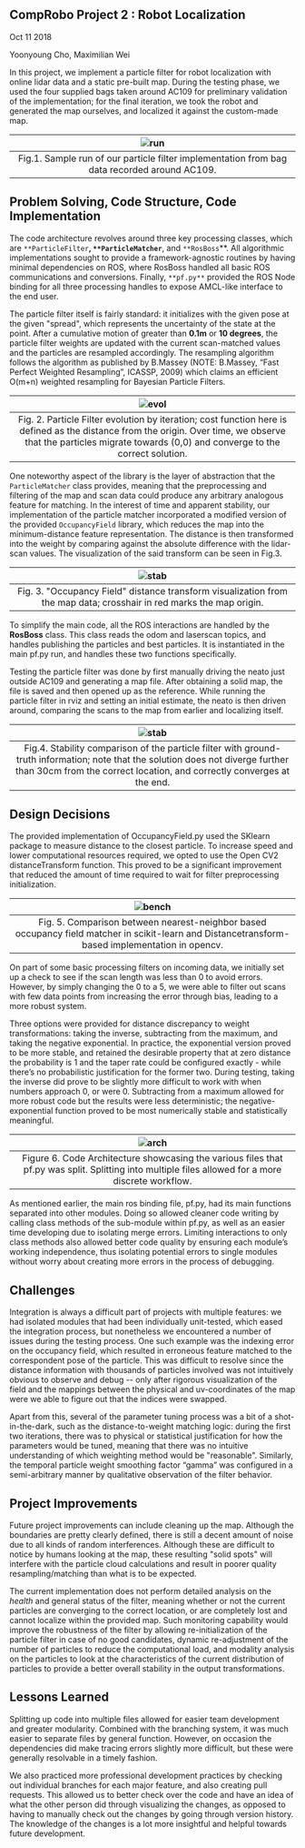 ## CompRobo Project 2 : Robot Localization

Oct 11 2018

Yoonyoung Cho, Maximilian Wei

In this project, we implement a particle filter for robot localization with online lidar data and a static pre-built map. During the testing phase, we used the four supplied bags taken around AC109 for preliminary validation of the implementation; for the final iteration, we took the robot and generated the map ourselves, and localized it against the custom-made map.

|![run](figs/run.gif)|
|:-:|
|Fig.1. Sample run of our particle filter implementation from bag data recorded around AC109.|


## Problem Solving, Code Structure, Code Implementation

The code architecture revolves around three key processing classes, which are `**ParticleFilter`**, `**ParticleMatcher`**, and `**RosBoss`**. All algorithmic implementations sought to provide a framework-agnostic routines by having minimal dependencies on ROS, where RosBoss handled all basic ROS communications and conversions. Finally, `**pf.py**` provided the ROS Node binding for all three processing handles to expose AMCL-like interface to the end user.

The particle filter itself is fairly standard: it initializes with the given pose at the given "spread", which represents the uncertainty of the state at the point. After a cumulative motion of greater than **0.1m** or **10 degrees**, the particle filter weights are updated with the current scan-matched values and the particles are resampled accordingly. The resampling algorithm follows the algorithm as published by B.Massey (NOTE:  B.Massey, “Fast Perfect Weighted Resampling”, ICASSP, 2009) which claims an efficient O(m+n) weighted resampling for Bayesian Particle Filters.

|![evol](figs/particle_evolution.gif)|
|:-:|
|Fig. 2. Particle Filter evolution by iteration; cost function here is defined as the distance from the origin. Over time, we observe that the particles migrate towards (0,0) and converge to the correct solution.|


One noteworthy aspect of the library is the layer of abstraction that the `ParticleMatcher` class provides, meaning that the preprocessing and filtering of the map and scan data could produce any arbitrary analogous feature for matching. In the interest of time and apparent stability, our implementation of the particle matcher incorporated a modified version of the provided `OccupancyField` library, which reduces the map into the minimum-distance feature representation. The distance is then transformed into the weight by comparing against the absolute difference with the lidar-scan values. The visualization of the said transform can be seen in Fig.3.

|![stab](figs/ocviz.png)|
|:-:|
|Fig. 3. "Occupancy Field" distance transform visualization from the map data; crosshair in red marks the map origin.|

To simplify the main code, all the ROS interactions are handled by the **RosBoss** class.  This class reads the odom and laserscan topics, and handles publishing the particles and best particles.  It is instantiated in the main pf.py run, and handles these two functions specifically.  

Testing the particle filter was done by first manually driving the neato just outside AC109 and generating a map file. After obtaining a solid map, the file is saved and then opened up as the reference.  While running the particle filter in rviz and setting an initial estimate, the neato is then driven around, comparing the scans to the map from earlier and localizing itself.

|![stab](figs/pf_stability.png)|
|:-:|
|Fig.4. Stability comparison of the particle filter with ground-truth information; note that the solution does not diverge further than 30cm from the correct location, and correctly converges at the end.|

## Design Decisions

The provided implementation of OccupancyField.py used the SKlearn package to measure distance to the closest particle. To increase speed and lower computational resources required, we opted to use the Open CV2 distanceTransform function. This proved to be a significant improvement that reduced the amount of time required to wait for filter preprocessing initialization.

|![bench](figs/oc_bench)|
|:-:|
|Fig. 5. Comparison between nearest-neighbor based occupancy field matcher in scikit-learn and Distancetransform-based implementation in opencv.|

On part of some basic processing filters on incoming data, we initially set up a check to see if the scan length was less than 0 to avoid errors. However, by simply changing the 0 to a 5, we were able to filter out scans with few data points from increasing the error through bias, leading to a more robust system.

Three options were provided for distance discrepancy to weight transformations: taking the inverse, subtracting from the maximum, and taking the negative exponential. In practice, the exponential version proved to be more stable, and retained the desirable property that at zero distance the probability is 1 and the taper rate could be configured exactly - while there’s no probabilistic justification for the former two. During testing, taking the inverse did prove to be slightly more difficult to work with when numbers approach 0, or were 0.  Subtracting from a maximum allowed for more robust code but the results were less deterministic; the negative-exponential function proved to be most numerically stable and statistically meaningful.

|![arch](figs/code_architecture.png)|
|:-:|
|Figure 6. Code Architecture showcasing the various files that pf.py was split.  Splitting into multiple files allowed for a more discrete workflow.|

As mentioned earlier, the main ros binding file, pf.py, had its main functions separated into other modules.  Doing so allowed cleaner code writing by calling class methods of the sub-module within pf.py, as well as an easier time developing due to isolating merge errors.  Limiting interactions to only class methods also allowed better code quality by ensuring each module’s working independence, thus isolating potential errors to single modules without worry about creating more errors in the process of debugging.

## Challenges

Integration is always a difficult part of projects with multiple features: we had isolated modules that had been individually unit-tested, which eased the integration process, but nonetheless we encountered a number of issues during the testing process. One such example was the indexing error on the occupancy field, which resulted in erroneous feature matched to the correspondent pose of the particle. This was difficult to resolve since the distance information with thousands of particles involved was not intuitively obvious to observe and debug -- only after rigorous visualization of the field and the mappings between the physical and uv-coordinates of the map were we able to figure out that the indices were swapped.

Apart from this, several of the parameter tuning process was a bit of a shot-in-the-dark, such as the distance-to-weight matching logic: during the first two iterations, there was to physical or statistical justification for how the parameters would be tuned, meaning that there was no intuitive understanding of which weighting method would be "reasonable". Similarly, the temporal particle weight smoothing factor “gamma” was configured in a semi-arbitrary manner by qualitative observation of the filter behavior.

## Project Improvements

Future project improvements can include cleaning up the map.  Although the boundaries are pretty clearly defined, there is still a decent amount of noise due to all kinds of random interferences.  Although these are difficult to notice by humans looking at the map, these resulting "solid spots" will interfere with the particle cloud calculations and result in poorer quality resampling/matching than what is to be expected.  

The current implementation does not perform detailed analysis on the *health* and general status of the filter, meaning whether or not the current particles are converging to the correct location, or are completely lost and cannot localize within the provided map. Such monitoring capability would improve the robustness of the filter by allowing re-initialization of the particle filter in case of no good candidates, dynamic re-adjustment of the number of particles to reduce the computational load, and modality analysis on the particles to look at the characteristics of the current distribution of particles to provide a better overall stability in the output transformations.

## Lessons Learned

Splitting up code into multiple files allowed for easier team development and greater modularity.  Combined with the branching system, it was much easier to separate files by general function.  However, on occasion the dependencies did make tracing errors slightly more difficult, but these were generally resolvable in a timely fashion.  

We also practiced more professional development practices by checking out individual branches for each major feature, and also creating pull requests.  This allowed us to better check over the code and have an idea of what the other person did through visualizing the changes, as opposed to having to manually check out the changes by going through version history.  The knowledge of the changes is a lot more insightful and helpful towards future development.  

